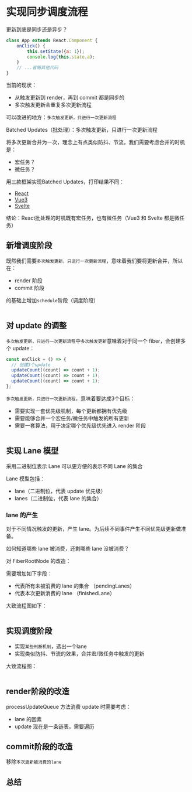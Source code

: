 <script setup>
import ImgLane1 from './images/lane-1.png'
import ImgLane2 from './images/lane-2.png'
import ImgLane3 from './images/lane-3.png'
import ImgLane4 from './images/lane-4.png'
import ImgLane5 from './images/lane-5.png'
</script>
# 实现同步调度流程

更新到底是同步还是异步？

```jsx
class App extends React.Component {
    onClick() {
        this.setState({a: 1});
        console.log(this.state.a);
    }
    // ...省略其他代码
}
```

当前的现状：

- 从触发更新到 render，再到 commit 都是同步的
- 多次触发更新会重复多次更新流程

可以改进的地方：`多次触发更新，只进行一次更新流程`

Batched Updates（批处理）：多次触发更新，只进行一次更新流程

将多次更新合并为一次，理念上有点类似防抖、节流，我们需要考虑合并的时机是：

- 宏任务？
- 微任务？

用三款框架实现Batched Updates，打印结果不同：
- [React](https://codesandbox.io/s/react-concurrent-mode-demo-forked-t8mil?file=/src/index.js)
- [Vue3](https://codesandbox.io/s/crazy-rosalind-wqj0c?file=/src/App.vue)
- [Svelte](https://svelte.dev/repl/1e4e4e44b9ca4e0ebba98ef314cfda54?version=3.44.1)

结论：React批处理的时机既有宏任务，也有微任务（Vue3 和 Svelte 都是微任务）

## 新增调度阶段

既然我们需要`多次触发更新，只进行一次更新流程`，意味着我们要将更新合并，所以在：

- render 阶段
- commit 阶段

的基础上增加`schedule`阶段（调度阶段）

<Image :src="ImgLane1" />

## 对 update 的调整

`多次触发更新，只进行一次更新流程`中`多次触发更新`意味着对于同一个 fiber，会创建多个 update：

```jsx
const onClick = () => {
  // 创建3个update
  updateCount((count) => count + 1);
  updateCount((count) => count + 1);
  updateCount((count) => count + 1);
};
```

`多次触发更新，只进行一次更新流程`，意味着要达成3个目标：

- 需要实现一套优先级机制，每个更新都拥有优先级
- 需要能够合并一个宏任务/微任务中触发的所有更新
- 需要一套算法，用于决定哪个优先级优先进入 render 阶段

<Image :src="ImgLane2" />

## 实现 Lane 模型

采用二进制位表示 Lane 可以更方便的表示不同 Lane 的集合

Lane 模型包括：

- lane（二进制位，代表 update 优先级）
- lanes（二进制位，代表 lane 的集合）

### lane 的产生

对于不同情况触发的更新，产生 lane。为后续不同事件产生不同优先级更新做准备。

如何知道哪些 lane 被消费，还剩哪些 lane 没被消费？

对 FiberRootNode 的改造：

需要增加如下字段：

- 代表所有未被消费的 lane 的集合 （pendingLanes）
- 代表本次更新消费的 lane （finishedLane）

大致流程图如下：

<Image :src="ImgLane3" />

## 实现调度阶段

- 实现`某些判断机制`，选出一个lane
- 实现类似防抖、节流的效果，合并宏/微任务中触发的更新

大致流程图： 

<Image :src="ImgLane4" />

## render阶段的改造

processUpdateQueue 方法消费 update 时需要考虑：

- lane 的因素
- update 现在是一条链表，需要遍历

## commit阶段的改造

移除`本次更新被消费的lane`

## 总结

<Image :src="ImgLane5" />


